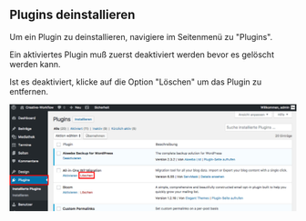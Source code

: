 ## Plugins deinstallieren

Um ein Plugin zu deinstallieren, navigiere im Seitenmenü zu "Plugins".

Ein aktiviertes Plugin muß zuerst deaktiviert werden bevor es gelöscht werden kann.

Ist es deaktiviert, klicke auf die Option "Löschen" um das Plugin zu entfernen.

![image](./assets/delete.jpg)
